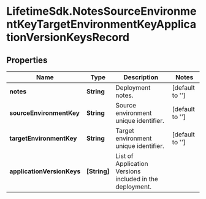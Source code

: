 # LifetimeSdk.NotesSourceEnvironmentKeyTargetEnvironmentKeyApplicationVersionKeysRecord

## Properties
Name | Type | Description | Notes
------------ | ------------- | ------------- | -------------
**notes** | **String** | Deployment notes. | [default to &#39;&#39;]
**sourceEnvironmentKey** | **String** | Source environment unique identifier. | [default to &#39;&#39;]
**targetEnvironmentKey** | **String** | Target environment unique identifier. | [default to &#39;&#39;]
**applicationVersionKeys** | **[String]** | List of Application Versions included in the deployment. | 


